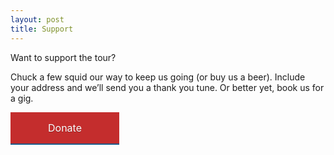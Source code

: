 ```yaml
--- 
layout: post
title: Support
---
```


Want to support the tour?


Chuck a few squid our way to keep us going (or buy us a beer). Include your address and we’ll send you a thank you tune. Or better yet, book us for a gig.

<a class="dbox-donation-button" target= "_blank" align="middle" style="background: #c42d2d;border-bottom: 0px; box-shadow: inset 0 -5px 0 $color-red; color: #fff;text-decoration: none;display: inline-block;font-size: 16px;padding: 15px 60px;-webkit-border-radius: 2px;-moz-border-radius: 2px;border-radius: 0px;box-shadow: 0 2px 0 0 #1f5a89;text-shadow: 0 1px rgba(0, 0, 0, 0.3);" href="https://donorbox.org/royalmusic?amount=5">Donate</a>